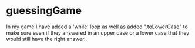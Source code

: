 # guessingGame

In my game I have added a 'while' loop as well as added ".toLowerCase" to make sure even if they answered in an upper case or a lower case that they would still have the right answer..
